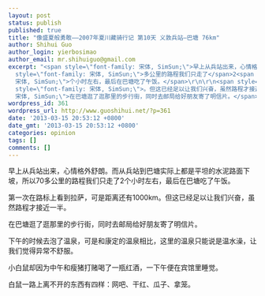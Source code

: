 ```yaml
---
layout: post
status: publish
published: true
title: "像盛夏般勇敢——2007年夏川藏骑行记 第10天 义敦兵站—巴塘 76km"
author: Shihui Guo
author_login: yierbosimao
author_email: mr.shihuiguo@gmail.com
excerpt: "<span style=\"font-family: 宋体, SimSun;\">早上从兵站出来，心情格外舒朗。而从兵站到巴塘实际上都是平坦的水泥路面下坡，所以</span>70<span
  style=\"font-family: 宋体, SimSun;\">多公里的路程我们只走了</span>2<span style=\"font-family:
  宋体, SimSun;\">个小时左右，最后在巴塘吃了午饭。</span>\r\n\r\n<span style=\"font-family: 宋体, SimSun;\">第一次在路标上看到拉萨，可是距离还有</span>1000km<span
  style=\"font-family: 宋体, SimSun;\">。但这已经足以让我们兴奋，虽然路程才接近一半。</span>\r\n\r\n<span style=\"font-family:
  宋体, SimSun;\">在巴塘逛了逛那里的步行街，同时去邮局给好朋友寄了明信片。</span>\r\n\r\n"
wordpress_id: 361
wordpress_url: http://www.guoshihui.net/?p=361
date: '2013-03-15 20:53:12 +0800'
date_gmt: '2013-03-15 20:53:12 +0800'
categories: opinion
tags: []
comments: []
---
```

<p><span style="font-family: 宋体, SimSun;">早上从兵站出来，心情格外舒朗。而从兵站到巴塘实际上都是平坦的水泥路面下坡，所以</span>70<span style="font-family: 宋体, SimSun;">多公里的路程我们只走了</span>2<span style="font-family: 宋体, SimSun;">个小时左右，最后在巴塘吃了午饭。</span></p>
<p><span style="font-family: 宋体, SimSun;">第一次在路标上看到拉萨，可是距离还有</span>1000km<span style="font-family: 宋体, SimSun;">。但这已经足以让我们兴奋，虽然路程才接近一半。</span></p>
<p><span style="font-family: 宋体, SimSun;">在巴塘逛了逛那里的步行街，同时去邮局给好朋友寄了明信片。</span></p>
<p><a id="more"></a><a id="more-361"></a></p>
<p><span style="font-family: 宋体, SimSun;">下午的时候去泡了温泉，可是和康定的温泉相比，这里的温泉只能说是温水澡，让我们觉得异常不舒服。</span></p>
<p><span style="font-family: 宋体, SimSun;">小白鼠却因为中午和瘦猪打赌喝了一瓶红酒，一下午便在宾馆里睡觉。</span></p>
<p><span style="font-family: 宋体, SimSun;">白鼠一路上离不开的东西有四样：网吧、干红、瓜子、拿笼。</span></p>
